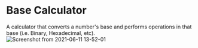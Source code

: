 # Base Calculator
A calculator that converts a number's base and performs operations in that base (i.e. Binary, Hexadecimal, etc). 
![Screenshot from 2021-06-11 13-52-01](https://user-images.githubusercontent.com/56371565/121747434-44b05000-cabc-11eb-9f4f-1fce17327eda.png)
